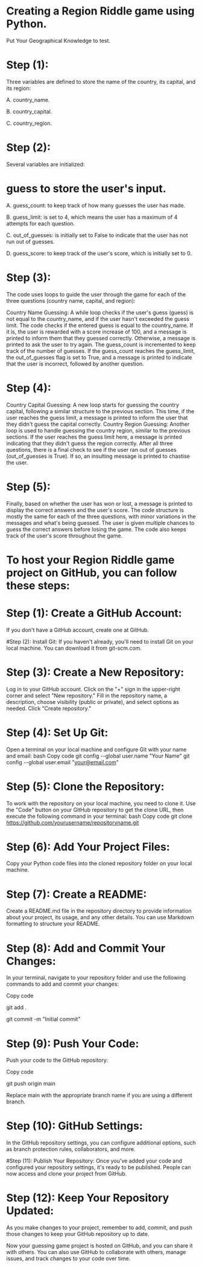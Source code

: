 # Creating a Region Riddle game using Python.
Put Your Geographical Knowledge to test.
# Step (1): 
Three variables are defined to store the name of the country, its capital, and its region:

 A.  country_name.
 
 B.	country_capital.
 
 C.	country_region.

# Step (2): 
Several variables are initialized:
# guess to store the user's input.

 
 
 A.	guess_count: to keep track of how many guesses the user has made.
 
 B.	guess_limit: is set to 4, which means the user has a maximum of 4 attempts for each question.
 
 C.	out_of_guesses: is initially set to False to indicate that the user has not run out of guesses.
 
 D.	guess_score:  to keep track of the user's score, which is initially set to 0. 

# Step (3): 
The code uses loops to guide the user through the game for each of the three questions (country name, capital, and region):


Country Name Guessing:  A while loop checks if the user's guess (guess) is not equal to the country_name, and if the user hasn't exceeded the guess limit.
The code checks if the entered guess is equal to the country_name. If it is, the user is rewarded with a score increase of 100, and a message is printed to inform them that they guessed correctly. Otherwise, a message is printed to ask the user to try again.
The guess_count is incremented to keep track of the number of guesses.
If the guess_count reaches the guess_limit, the out_of_guesses flag is set to True, and a message is printed to indicate that the user is incorrect, followed by another question.



# Step (4): 
Country Capital Guessing: A new loop starts for guessing the country capital, following a similar structure to the previous section. This time, if the user reaches the guess limit, a message is printed to inform the user that they didn't guess the capital correctly.
Country Region Guessing: Another loop is used to handle guessing the country region, similar to the previous sections. If the user reaches the guess limit here, a message is printed indicating that they didn't guess the region correctly. After all three questions, there is a final check to see if the user ran out of guesses (out_of_guesses is True). If so, an insulting message is printed to chastise the user.


# Step (5): 
Finally, based on whether the user has won or lost, a message is printed to display the correct answers and the user's score. 
The code structure is mostly the same for each of the three questions, with minor variations in the messages and what's being guessed. 
The user is given multiple chances to guess the correct answers before losing the game. The code also keeps track of the user's score throughout the game.




# To host your Region Riddle game project on GitHub, you can follow these steps:

# Step (1): Create a GitHub Account:
If you don't have a GitHub account, create one at GitHub.

#Step (2): Install Git:
If you haven't already, you'll need to install Git on your local machine. You can download it from git-scm.com.

# Step (3): Create a New Repository:
Log in to your GitHub account.
Click on the "+" sign in the upper-right corner and select "New repository."
Fill in the repository name, a description, choose visibility (public or private), and select options as needed.
Click "Create repository."


# Step (4): Set Up Git:
Open a terminal on your local machine and configure Git with your name and email:
bash
Copy code
git config --global user.name "Your Name"
git config --global user.email "your@email.com"


# Step (5): Clone the Repository:
To work with the repository on your local machine, you need to clone it. Use the "Code" button on your GitHub repository to get the clone URL, then execute the following command in your terminal:
bash
Copy code
git clone https://github.com/yourusername/repositoryname.git


# Step (6): Add Your Project Files:
Copy your Python code files into the cloned repository folder on your local machine.


# Step (7): Create a README:
Create a README.md file in the repository directory to provide information about your project, its usage, and any other details. You can use Markdown formatting to structure your README.


# Step (8): Add and Commit Your Changes:
In your terminal, navigate to your repository folder and use the following commands to add and commit your changes:

Copy code

git add .

git commit -m "Initial commit"


# Step (9): Push Your Code:
Push your code to the GitHub repository:

Copy code

git push origin main

Replace main with the appropriate branch name if you are using a different branch.


# Step (10): GitHub Settings:
In the GitHub repository settings, you can configure additional options, such as branch protection rules, collaborators, and more.


#Step (11): Publish Your Repository:
Once you've added your code and configured your repository settings, it's ready to be published. People can now access and clone your project from GitHub.

# Step (12): Keep Your Repository Updated:
As you make changes to your project, remember to add, commit, and push those changes to keep your GitHub repository up to date.

Now your guessing game project is hosted on GitHub, and you can share it with others. You can also use GitHub to collaborate with others, manage issues, and track changes to your code over time.
